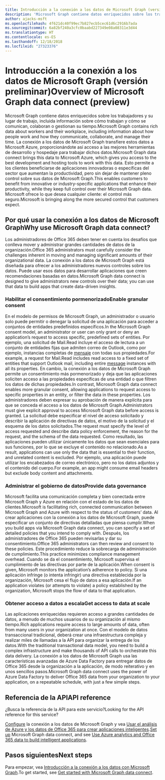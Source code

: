 ```yaml
---
title: Introducción a la conexión a los datos de Microsoft Graph (versión preliminar)
description: 'Microsoft Graph contiene datos enriquecidos sobre los trabajadores y su lugar de trabajo, incluida información sobre cómo trabajan y cómo se comunican, colaboran o gestionan su tiempo. La conexión a los datos de Microsoft Graph transfiere estos datos a Microsoft Azure, proporcionándote así acceso a las mejores herramientas de desarrollo y hospedaje para trabajar dichos datos. Esto permite a los clientes beneficiarse de aplicaciones innovadoras o específicas del sector que aumentan la productividad, pero sin dejar de mantener pleno control sobre sus datos de Microsoft Graph. Microsoft ofrece lo que desea cualquier cliente: el control más seguro.'
author: ajacks-msft
ms.openlocfilehash: 4f621dc40f99ec7b827ecb5cec61d6c2916b7ada
ms.sourcegitcommit: 6a82bf240a3cfc0baabd227349e08a08311e3d44
ms.translationtype: HT
ms.contentlocale: es-ES
ms.lasthandoff: 12/18/2018
ms.locfileid: "27323376"
---
```

# <a name="overview-of-microsoft-graph-data-connect-preview"></a><span data-ttu-id="bd6da-106">Introducción a la conexión a los datos de Microsoft Graph (versión preliminar)</span><span class="sxs-lookup"><span data-stu-id="bd6da-106">Overview of Microsoft Graph data connect (preview)</span></span>
<span data-ttu-id="bd6da-107">Microsoft Graph contiene datos enriquecidos sobre los trabajadores y su lugar de trabajo, incluida información sobre cómo trabajan y cómo se comunican, colaboran o gestionan su tiempo.</span><span class="sxs-lookup"><span data-stu-id="bd6da-107">Microsoft Graph contains rich data about workers and their workplace, including information about how people work and how they communicate, collaborate, and manage their time.</span></span> <span data-ttu-id="bd6da-108">La conexión a los datos de Microsoft Graph transfiere estos datos a Microsoft Azure, proporcionándote así acceso a las mejores herramientas de desarrollo y hospedaje para trabajar dichos datos.</span><span class="sxs-lookup"><span data-stu-id="bd6da-108">Microsoft Graph data connect brings this data to Microsoft Azure, which gives you access to the best development and hosting tools to work with this data.</span></span> <span data-ttu-id="bd6da-109">Esto permite a los clientes beneficiarse de aplicaciones innovadoras o específicas del sector que aumentan la productividad, pero sin dejar de mantener pleno control sobre sus datos de Microsoft Graph.</span><span class="sxs-lookup"><span data-stu-id="bd6da-109">This enables customers to benefit from innovative or industry-specific applications that enhance their productivity, while they keep full control over their Microsoft Graph data.</span></span> <span data-ttu-id="bd6da-110">Microsoft ofrece lo que desea cualquier cliente: el control más seguro.</span><span class="sxs-lookup"><span data-stu-id="bd6da-110">Microsoft is bringing along the more secured control that customers expect.</span></span>

## <a name="why-use-microsoft-graph-data-connect"></a><span data-ttu-id="bd6da-111">Por qué usar la conexión a los datos de Microsoft Graph</span><span class="sxs-lookup"><span data-stu-id="bd6da-111">Why use Microsoft Graph data connect?</span></span>
<span data-ttu-id="bd6da-112">Los administradores de Office 365 deben tener en cuenta los desafíos que conlleva mover y administrar grandes cantidades de datos de la organización.</span><span class="sxs-lookup"><span data-stu-id="bd6da-112">Office 365 administrators must carefully consider the challenges inherent in moving and managing significant amounts of their organizational data.</span></span> <span data-ttu-id="bd6da-113">La conexión a los datos de Microsoft Graph está diseñada para ofrecer a los administradores nuevos controles sobre los datos. Puede usar esos datos para desarrollar aplicaciones que creen recomendaciones basadas en datos.</span><span class="sxs-lookup"><span data-stu-id="bd6da-113">Microsoft Graph data connect is designed to give administrators new controls over their data; you can use that data to build apps that create data-driven insights.</span></span> 

### <a name="enable-granular-consent"></a><span data-ttu-id="bd6da-114">Habilitar el consentimiento pormenorizado</span><span class="sxs-lookup"><span data-stu-id="bd6da-114">Enable granular consent</span></span>

<span data-ttu-id="bd6da-115">En el modelo de permisos de Microsoft Graph, un administrador o usuario solo puede permitir o denegar la solicitud de una aplicación para acceder a conjuntos de entidades predefinidos específicos.</span><span class="sxs-lookup"><span data-stu-id="bd6da-115">In the Microsoft Graph consent model, an administrator or user can only grant or deny an application’s request to access specific, predefined sets of entities.</span></span> <span data-ttu-id="bd6da-116">Por ejemplo, una solicitud de Mail.Read incluye el acceso de lectura a un conjunto de entidades fijas que admiten correo de Outlook, como por ejemplo, instancias completas de [mensaje](/graph/api/resources/message?view=graph-rest-1.0) con todas sus propiedades.</span><span class="sxs-lookup"><span data-stu-id="bd6da-116">For example, a request for Mail.Read includes read access to a fixed set of entities that support Outlook mail, including entire [message](/graph/api/resources/message?view=graph-rest-1.0) instances with all its properties.</span></span> <span data-ttu-id="bd6da-117">En cambio, la conexión a los datos de Microsoft Graph permite un consentimiento más pormenorizado y deja que las aplicaciones soliciten acceso a las propiedades específicas de una entidad o que filtren los datos de dichas propiedades.</span><span class="sxs-lookup"><span data-stu-id="bd6da-117">In contrast, Microsoft Graph data connect enables more granular consent, allowing applications to request access to specific properties in an entity, or filter the data in these properties.</span></span> <span data-ttu-id="bd6da-118">Los administradores deben expresar su aprobación de manera explícita para que se conceda el acceso a los datos de Microsoft Graph.</span><span class="sxs-lookup"><span data-stu-id="bd6da-118">Administrators must give explicit approval to access Microsoft Graph data before access is granted.</span></span> <span data-ttu-id="bd6da-119">La solicitud debe especificar el nivel de acceso solicitado y describir la aplicación de directivas de datos, el motivo de la solicitud y el esquema de los datos solicitados.</span><span class="sxs-lookup"><span data-stu-id="bd6da-119">The request must specify the level of access requested and describe data policy enforcement, the reason for the request, and the schema of the data requested.</span></span> <span data-ttu-id="bd6da-120">Como resultado, las aplicaciones pueden utilizar únicamente los datos que sean esenciales para sus funciones, por lo que se excluye el contenido no relacionado.</span><span class="sxs-lookup"><span data-stu-id="bd6da-120">As a result, applications can use only the data that is essential to their function, and unrelated content is excluded.</span></span> <span data-ttu-id="bd6da-121">Por ejemplo, una aplicación puede utilizar los encabezados de correo electrónico, pero no los datos adjuntos y el contenido del cuerpo.</span><span class="sxs-lookup"><span data-stu-id="bd6da-121">For example, an app might consume email headers but exclude body content and attachments.</span></span> 

### <a name="provide-data-governance"></a><span data-ttu-id="bd6da-122">Administrar el gobierno de datos</span><span class="sxs-lookup"><span data-stu-id="bd6da-122">Provide data governance</span></span>
<span data-ttu-id="bd6da-123">Microsoft facilita una comunicación completa y bien conectada entre Microsoft Graph y Azure en relación con el estado de los datos de clientes.</span><span class="sxs-lookup"><span data-stu-id="bd6da-123">Microsoft is facilitating rich, connected communication between Microsoft Graph and Azure with respect to the status of customers’ data.</span></span> <span data-ttu-id="bd6da-124">Al crear aplicaciones con la conexión a los datos de Microsoft Graph, puede especificar un conjunto de directivas detalladas que piensa cumplir.</span><span class="sxs-lookup"><span data-stu-id="bd6da-124">When you build apps via Microsoft Graph data connect, you can specify a set of detailed policies that you intend to comply with.</span></span> <span data-ttu-id="bd6da-125">Después, los administradores de Office 365 pueden revisarlas y dar su consentimiento.</span><span class="sxs-lookup"><span data-stu-id="bd6da-125">Office 365 administrators can then review and consent to these policies.</span></span> <span data-ttu-id="bd6da-126">Este procedimiento reduce la sobrecarga de administración de cumplimiento.</span><span class="sxs-lookup"><span data-stu-id="bd6da-126">This practice minimizes compliance management overhead.</span></span> <span data-ttu-id="bd6da-127">Cuando se da el consentimiento, Microsoft supervisa el cumplimiento de las directivas por parte de la aplicación.</span><span class="sxs-lookup"><span data-stu-id="bd6da-127">When consent is given, Microsoft monitors the application’s adherence to policy.</span></span> <span data-ttu-id="bd6da-128">Si una aplicación infringe (o intenta infringir) una directiva establecida por la organización, Microsoft cesa el flujo de datos a esa aplicación.</span><span class="sxs-lookup"><span data-stu-id="bd6da-128">If an application violates (or attempts to violate) a policy established by the organization, Microsoft stops the flow of data to that application.</span></span> 

### <a name="get-access-to-data-at-scale"></a><span data-ttu-id="bd6da-129">Obtener acceso a datos a escala</span><span class="sxs-lookup"><span data-stu-id="bd6da-129">Get access to data at scale</span></span>
<span data-ttu-id="bd6da-130">Las aplicaciones enriquecidas requieren acceso a grandes cantidades de datos, a menudo de muchos usuarios de su organización al mismo tiempo.</span><span class="sxs-lookup"><span data-stu-id="bd6da-130">Rich applications require access to large amounts of data, often from many users in your organization at once.</span></span> <span data-ttu-id="bd6da-131">Con el modelo de datos transaccional tradicional, deberá crear una infraestructura compleja y realizar miles de llamadas a la API para organizar la entrega de los datos.</span><span class="sxs-lookup"><span data-stu-id="bd6da-131">With the traditional transactional data model, you need to build a complex infrastructure and make thousands of API calls to orchestrate this data delivery.</span></span> <span data-ttu-id="bd6da-132">La conexión a los datos de Microsoft Graph usa las características avanzadas de Azure Data Factory para entregar datos de Office 365 desde la organización a la aplicación, de modo reiterativo y en unos sencillos pasos.</span><span class="sxs-lookup"><span data-stu-id="bd6da-132">Microsoft Graph data connect uses the power of Azure Data Factory to deliver Office 365 data from your organization to your application, on a repeatable schedule, with just a few simple steps.</span></span>

## <a name="api-reference"></a><span data-ttu-id="bd6da-133">Referencia de la API</span><span class="sxs-lookup"><span data-stu-id="bd6da-133">API reference</span></span>
<span data-ttu-id="bd6da-134">¿Busca la referencia de la API para este servicio?</span><span class="sxs-lookup"><span data-stu-id="bd6da-134">Looking for the API reference for this service?</span></span>

<span data-ttu-id="bd6da-135">[Configure](data-connect-get-started.md) la conexión a los datos de Microsoft Graph y vea [Usar el análisis de Azure y los datos de Office 365 para crear aplicaciones inteligentes](https://github.com/OfficeDev/MS-Graph-Data-Connect/wiki).</span><span class="sxs-lookup"><span data-stu-id="bd6da-135">[Set up](data-connect-get-started.md) Microsoft Graph data connect, and see [Use Azure analytics and Office 365 data to build intelligent applications](https://github.com/OfficeDev/MS-Graph-Data-Connect/wiki).</span></span>


## <a name="next-steps"></a><span data-ttu-id="bd6da-136">Pasos siguientes</span><span class="sxs-lookup"><span data-stu-id="bd6da-136">Next steps</span></span>
<span data-ttu-id="bd6da-137">Para empezar, vea [Introducción a la conexión a los datos con Microsoft Graph](data-connect-get-started.md).</span><span class="sxs-lookup"><span data-stu-id="bd6da-137">To get started, see [Get started with Microsoft Graph data connect](data-connect-get-started.md).</span></span>
